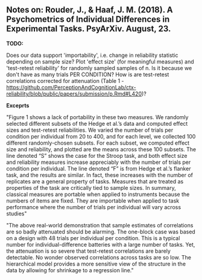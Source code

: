 ## Notes on: Rouder, J., & Haaf, J. M. (2018). A Psychometrics of Individual Differences in Experimental Tasks. PsyArXiv. August, 23.

**TODO:**  

Does our data support 'importability', i.e. change in reliability statistic depending on sample size?
Plot 'effect size' (for meaningful measures) and 'test-retest reliability' for randomly sampled samples of n.
Is it because we don't have as many trials PER CONDITION?
How is are test-retest correlations corrected for attenuation (Table 1 - https://github.com/PerceptionAndCognitionLab/ctx-reliability/blob/public/papers/submission/p.Rmd#L420)?

**Exceprts**  

"Figure 1 shows a lack of portability in these two measures. We randomly selected
different subsets of the Hedge et al.’s data and computed effect sizes and test-retest
reliabilities. We varied the number of trials per condition per individual from 20 to 400, and
for each level, we collected 100 different randomly-chosen subsets. For each subset, we
computed effect size and reliability, and plotted are the means across these 100 subsets. The
line denoted “S” shows the case for the Stroop task, and both effect size and reliability
measures increase appreciably with the number of trials per condition per individual. The
line denoted “F” is from Hedge et al.’s flanker task, and the results are similar. In fact, these
increases with the number of replicates are a general property of tasks. Measures that are
treated as properties of the task are critically tied to sample sizes. In summary, classical
measures are portable when applied to instruments because the numbers of items are fixed.
They are importable when applied to task performance where the number of trials per
individual will vary across studies"

"The above real-world demonstration that sample estimates of correlations are so badly
attenuated should be alarming. The one-block case was based on a design with 48 trials per
individual per condition. This is a typical number for individual-difference batteries with a
large number of tasks. Yet, the attenuation is so severe that test-retest correlations are
barely detectable. No wonder observed correlations across tasks are so low. The hierarchical
model provides a more sensitive view of the structure in the data by allowing for shrinkage
to a regression line."

